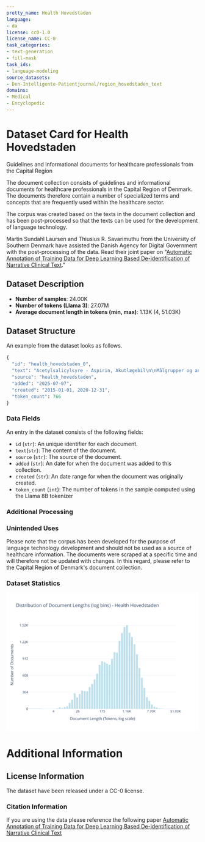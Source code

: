 ```yaml
---
pretty_name: Health Hovedstaden
language:
- da
license: cc0-1.0
license_name: CC-0
task_categories:
- text-generation
- fill-mask
task_ids:
- language-modeling
source_datasets:
- Den-Intelligente-Patientjournal/region_hovedstaden_text
domains:
- Medical
- Encyclopedic
---
```


# Dataset Card for Health Hovedstaden

<!-- START-SHORT DESCRIPTION -->
Guidelines and informational documents for healthcare professionals from the Capital Region
<!-- END-SHORT DESCRIPTION -->

The document collection consists of guidelines and informational documents for healthcare professionals in the Capital Region of Denmark. The documents therefore contain a number of specialized terms and concepts that are frequently used within the healthcare sector.

The corpus was created based on the texts in the document collection and has been post-processed so that the texts can be used for the development of language technology.

Martin Sundahl Laursen and Thiusius R. Savarimuthu from the University of Southern Denmark have assisted the Danish Agency for Digital Government with the post-processing of the data. Read their joint paper on "[Automatic Annotation of Training Data for Deep Learning Based De-identification of Narrative Clinical Text](https://ceur-ws.org/Vol-3416/paper_5.pdf)."




## Dataset Description

<!-- START-DESC-STATS -->
- **Number of samples**: 24.00K
- **Number of tokens (Llama 3)**: 27.07M
- **Average document length in tokens (min, max)**: 1.13K (4, 51.03K)
<!-- END-DESC-STATS -->


## Dataset Structure
An example from the dataset looks as follows.

<!-- START-SAMPLE -->
```py
{
  "id": "health_hovedstaden_0",
  "text": "Acetylsalicylsyre - Aspirin, Akutlægebil\n\nMålgrupper og anvendelsesområde\nDefinitioner\nFremgangsmåde[...]",
  "source": "health_hovedstaden",
  "added": "2025-07-07",
  "created": "2015-01-01, 2020-12-31",
  "token_count": 766
}
```

### Data Fields

An entry in the dataset consists of the following fields:

- `id` (`str`): An unique identifier for each document.
- `text`(`str`): The content of the document.
- `source` (`str`): The source of the document.
- `added` (`str`): An date for when the document was added to this collection.
- `created` (`str`): An date range for when the document was originally created.
- `token_count` (`int`): The number of tokens in the sample computed using the Llama 8B tokenizer
<!-- END-SAMPLE -->


### Additional Processing



### Unintended Uses

Please note that the corpus has been developed for the purpose of language technology development and should not be used as a source of healthcare information. The documents were scraped at a specific time and will therefore not be updated with changes. In this regard, please refer to the Capital Region of Denmark's document collection.


### Dataset Statistics

<!-- START-DATASET PLOTS -->
<p align="center">
<img src="./images/dist_document_length.svg" width="600" style="margin-right: 10px;" />
</p>
<!-- END-DATASET PLOTS -->


# Additional Information

## License Information
The dataset have been released under a CC-0 license. 

### Citation Information

If you are using the data please reference the following paper [Automatic Annotation of Training Data for Deep Learning Based De-identification of Narrative Clinical Text](https://ceur-ws.org/Vol-3416/paper_5.pdf)
